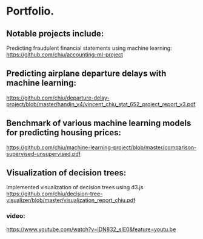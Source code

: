 # Portfolio. 

## Notable projects include:
Predicting fraudulent financial statements using machine learning:  
https://github.com/chiu/accounting-ml-project

## Predicting airplane departure delays with machine learning:  
https://github.com/chiu/departure-delay-project/blob/master/handin_v4/vincent_chiu_stat_652_project_report_v3.pdf

## Benchmark of various machine learning models for predicting housing prices:  
https://github.com/chiu/machine-learning-project/blob/master/comparison-supervised-unsupervised.pdf

## Visualization of decision trees:  
Implemented visualization of decision trees using d3.js
https://github.com/chiu/decision-tree-visualizer/blob/master/visualization_report_chiu.pdf

### video:  
https://www.youtube.com/watch?v=iDN832_sIE0&feature=youtu.be


